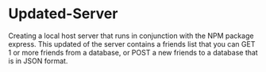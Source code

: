 # Updated-Server
Creating a local host server that runs in conjunction with the NPM package express. This updated of the server contains a friends list that you can GET 1 or more friends from a database, or POST a new friends to a database that is in JSON format.
